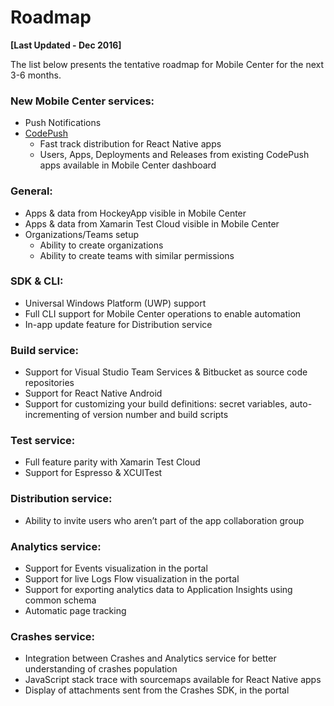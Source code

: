 # Roadmap

**[Last Updated - Dec 2016]**

The list below presents the tentative roadmap for Mobile Center for the next 3-6 months.

### New Mobile Center services:
* Push Notifications
* [CodePush](https://microsoft.github.io/code-push/) 
	* Fast track distribution for React Native apps
	* Users, Apps, Deployments and Releases from existing CodePush apps available in Mobile Center dashboard

### General:
* Apps & data from HockeyApp visible in Mobile Center
* Apps & data from Xamarin Test Cloud visible in Mobile Center
* Organizations/Teams setup
	* Ability to create organizations
	* Ability to create teams with similar permissions

### SDK & CLI:
* Universal Windows Platform (UWP) support
* Full CLI support for Mobile Center operations to enable automation
* In-app update feature for Distribution service

### Build service:
* Support for Visual Studio Team Services & Bitbucket as source code repositories
* Support for React Native Android
* Support for customizing your build definitions: secret variables, auto-incrementing of version number and build scripts

### Test service:
* Full feature parity with Xamarin Test Cloud
* Support for Espresso & XCUITest

### Distribution service:
* Ability to invite users who aren’t part of the app collaboration group   

### Analytics service:
* Support for Events visualization in the portal
* Support for live Logs Flow visualization in the portal
* Support for exporting analytics data to Application Insights using common schema
* Automatic page tracking

### Crashes service:
* Integration between Crashes and Analytics service for better understanding of crashes population 
* JavaScript stack trace with sourcemaps available for React Native apps
* Display of attachments sent from the Crashes SDK, in the portal
